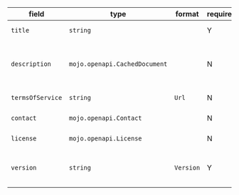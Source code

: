 | field | type | format | required | default | description |
|---|---|---|---|---|---|
| `title` | `string` |  | Y |  | The title of the application. |
| `description` | `mojo.openapi.CachedDocument` |  | N |  | A short description of the application.CommonMark syntax syntax MAY be used for rich text representation. |
| `termsOfService` | `string` | `Url` | N |  | A URL to the Terms of Service for the API. |
| `contact` | `mojo.openapi.Contact` |  | N |  | The contact information for the exposed API. |
| `license` | `mojo.openapi.License` |  | N |  | The license information for the exposed API. |
| `version` | `string` | `Version` | Y |  | Provides the version of the application API (not to be confused with the specification version) |
